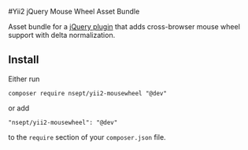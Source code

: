 #Yii2 jQuery Mouse Wheel Asset Bundle

Asset bundle for a [jQuery plugin](https://github.com/jquery/jquery-mousewheel) that adds cross-browser mouse wheel support with delta normalization.

## Install

Either run

```composer require nsept/yii2-mousewheel "@dev"```

or add

```"nsept/yii2-mousewheel": "@dev"```

to the ```require``` section of your `composer.json` file.

